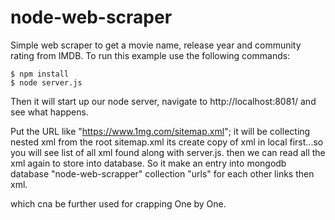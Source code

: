 node-web-scraper
================

Simple web scraper to get a movie name, release year and community rating from IMDB.
To run this example use the following commands:

``` shell
$ npm install
$ node server.js
```

 Then it will start up our node server, navigate to http://localhost:8081/ and see what happens.


 Put the URL like "https://www.1mg.com/sitemap.xml";
 it will be collecting nested xml from the root sitemap.xml
 its create copy of xml in local first...so you will see list of all xml found along with server.js.
 then we can read all the xml again to store into database.
 So it make an entry into mongodb database "node-web-scrapper" collection "urls" for each other links then xml.

which cna be further used for crapping One by One.